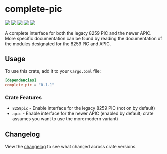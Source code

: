 # complete-pic

![](https://img.shields.io/github/actions/workflow/status/bindsdev/complete-pic/ci.yml?style=flat-square)
![](https://img.shields.io/crates/v/complete-pic?style=flat-square)
![](https://img.shields.io/crates/d/complete-pic?style=flat-square)
![](https://img.shields.io/crates/l/complete-pic?style=flat-square)
![](https://img.shields.io/docsrs/complete-pic?style=flat-square)

A complete interface for both the legacy 8259 PIC and the newer APIC. More specific documentation can be found by reading the documentation of the
modules designated for the 8259 PIC and APIC. 

## Usage
To use this crate, add it to your `Cargo.toml` file:
```toml
[dependencies]
complete_pic = "0.1.1"
```
   
### Crate Features
- `8259pic` - Enable interface for the legacy 8259 PIC (not on by default)
- `apic` - Enable interface for the newer APIC (enabled by default; crate assumes you want to use the more modern variant)

## Changelog

View the [changelog](/CHANGELOG.md) to see what changed across crate versions.
